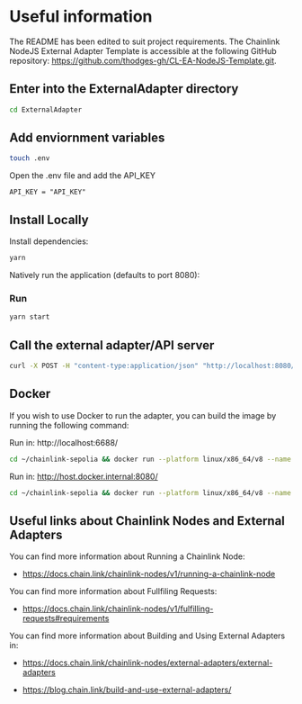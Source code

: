 # Useful information

The README has been edited to suit project requirements. The Chainlink NodeJS External Adapter Template is accessible at the following GitHub repository: https://github.com/thodges-gh/CL-EA-NodeJS-Template.git.

## Enter into the ExternalAdapter directory

```bash
cd ExternalAdapter
```

## Add enviornment variables

```bash
touch .env
```

Open the .env file and add the API_KEY

```
API_KEY = "API_KEY"
```

## Install Locally

Install dependencies:

```bash
yarn
```

Natively run the application (defaults to port 8080):

### Run

```bash
yarn start
```

###

## Call the external adapter/API server

```bash
curl -X POST -H "content-type:application/json" "http://localhost:8080/" --data '{ "id": 1, "data": { "id": "1", "endQuery": "spectrum_availability", "state": "null", "address": "null" } }'
```

## Docker

If you wish to use Docker to run the adapter, you can build the image by running the following command:

Run in: http://localhost:6688/

```bash
cd ~/chainlink-sepolia && docker run --platform linux/x86_64/v8 --name chainlink-4 -v ~/chainlink-sepolia:/chainlink -it -p 6688:6688 --add-host=host.docker.internal:host-gateway smartcontract/chainlink:2.0.0 node -config /chainlink/config.toml -secrets /chainlink/secrets.toml start -a /chainlink/.api
```

Run in: http://host.docker.internal:8080/

```bash
cd ~/chainlink-sepolia && docker run --platform linux/x86_64/v8 --name chainlink-5 -v ~/chainlink-sepolia:/chainlink -it --net=host --add-host=host.docker.internal:host-gateway smartcontract/chainlink:2.0.0 node -config /chainlink/config.toml -secrets /chainlink/secrets.toml start -a /chainlink/.api
```

## Useful links about Chainlink Nodes and External Adapters

You can find more information about Running a Chainlink Node:

- https://docs.chain.link/chainlink-nodes/v1/running-a-chainlink-node

You can find more information about Fullfiling Requests:

- https://docs.chain.link/chainlink-nodes/v1/fulfilling-requests#requirements

You can find more information about Building and Using External Adapters in:

- https://docs.chain.link/chainlink-nodes/external-adapters/external-adapters

- https://blog.chain.link/build-and-use-external-adapters/
